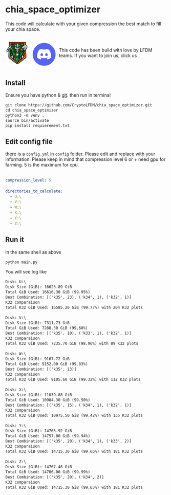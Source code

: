 # chia_space_optimizer

This code will calculate with your given compression the best match to fill your chia space.

<div style="display: flex; align-items: center;">
  <a href="https://lafermedumineur.fr/chia-pool-stats/">
    <img src="assets/LFDM.png" alt="Image 1" style="float: left; margin-right: 20px; width: 100px">
  </a>
  <a href="https://discord.gg/G6zN82jJdp">
    <img src="assets/discord.png" alt="Image 2" style="float: left ; margin-top: 10px; margin-right: 20px;">
  </a>
  <p>This code has been build with love by LFDM teams. If you want to join us, click us</p>

</div>

## Install

Ensure you have python & [git](https://git-scm.com/book/en/v2/Getting-Started-Installing-Git). then run in terminal

````shell
git clone https://github.com/CryptoLFDM/chia_space_optimizer.git
cd chia_space_optimizer
python3 -m venv .
source bin/activate
pip install requierement.txt
````

## Edit config file

there is a `config.yml` in `config` folder. Please edit and replace with your information. Please keep in mind that compression level 6 or + need gpu for farming. 5 is the maximum for cpu.


````yaml
---
compression_level: 5

directories_to_calculate:
  - U:\
  - V:\
  - W:\
  - X:\
  - Y:\
  - Z:\

````

## Run it

in the same shell as above

````shell
python main.py
````

You will see log like

````shell
Disk: U:\
Disk Size (GiB): 16623.89 GiB
Total GiB Used: 16616.30 GiB (99.95%)
Best Combination: [('k35', 23), ('k34', 1), ('k32', 1)]
K32 comparaison
Total K32 GiB Used: 16585.20 GiB (99.77%) with 204 K32 plots

Disk: V:\
Disk Size (GiB): 7311.73 GiB
Total GiB Used: 7288.30 GiB (99.68%)
Best Combination: [('k35', 10), ('k33', 1), ('k32', 1)]
K32 comparaison
Total K32 GiB Used: 7235.70 GiB (98.96%) with 89 K32 plots

Disk: W:\
Disk Size (GiB): 9167.72 GiB
Total GiB Used: 9152.00 GiB (99.83%)
Best Combination: [('k35', 13)]
K32 comparaison
Total K32 GiB Used: 9105.60 GiB (99.32%) with 112 K32 plots

Disk: X:\
Disk Size (GiB): 11039.88 GiB
Total GiB Used: 10984.30 GiB (99.50%)
Best Combination: [('k35', 15), ('k34', 1), ('k32', 1)]
K32 comparaison
Total K32 GiB Used: 10975.50 GiB (99.42%) with 135 K32 plots

Disk: Y:\
Disk Size (GiB): 14765.92 GiB
Total GiB Used: 14757.00 GiB (99.94%)
Best Combination: [('k35', 20), ('k34', 1), ('k33', 2)]
K32 comparaison
Total K32 GiB Used: 14715.30 GiB (99.66%) with 181 K32 plots

Disk: Z:\
Disk Size (GiB): 14767.48 GiB
Total GiB Used: 14766.00 GiB (99.99%)
Best Combination: [('k35', 20), ('k34', 2)]
K32 comparaison
Total K32 GiB Used: 14715.30 GiB (99.65%) with 181 K32 plots

````